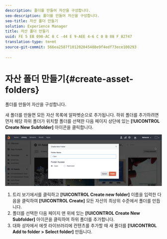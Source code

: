 ```yaml
---
description: 폴더를 만들어 자산을 구성합니다.
seo-description: 폴더를 만들어 자산을 구성합니다.
seo-title: 자산 폴더 만들기
solution: Experience Manager
title: 자산 폴더 만들기
uuid: FE 5 EB 098-AC 8 C -44 E 9-AEE 4-6 C 0 B 88 F 82747
translation-type: tm+mt
source-git-commit: 566ea2587f101202045488e9f4edf73ece100293

---
```



# 자산 폴더 만들기{#create-asset-folders}

폴더를 만들어 자산을 구성합니다.

새 폴더를 만들면 모든 자산 목록에 알파벳순으로 추가됩니다. 하위 폴더를 추가하려면 먼저 해당 하위 폴더가 위치할 폴더를 선택한 다음 페이지 상단에 있는 **[!UICONTROL Create New Subfolder]** 아이콘을 클릭합니다.

![](assets/LibraryNewFolder-1024x338.png)

1. 트리 보기에서를 클릭하고 **[!UICONTROL Create new folder]** 이름을 입력한 다음을 클릭하여 **[!UICONTROL Create]** 모든 자산의 최상위 수준에서 폴더를 만듭니다.
1. 폴더를 선택한 다음 페이지 맨 위에 있는 **[!UICONTROL Create New Subfolder]** 아이콘을 클릭하여 하위 폴더를 추가합니다.
1. 대화 상자에서 에셋 라이브러리에 컨텐츠를 추가할 때 새 폴더를 **[!UICONTROL Add to folder > Select folder]** 만듭니다.
